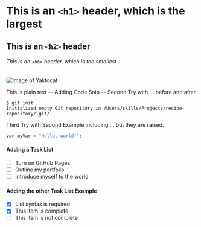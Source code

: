 
# This is an `<h1>` header, which is the largest

## This is an `<h2>` header

###### This is an `<h6>` header, which is the smallest

![Image of Yaktocat](https://octodex.github.com/images/yaktocat.png)

This is plain text -- Adding Code Snip -- Second Try with ... before and after

```
$ git init
Initialized empty Git repository in /Users/skills/Projects/recipe-repository/.git/
```
Third Try with Second Example including ... but they are raised.

``` javascript
var myVar = "Hello, world!";
```

#### Adding a Task List

- [ ] Turn on GitHub Pages
- [ ] Outline my portfolio
- [ ] Introduce myself to the world

#### Adding the other Task List Example

- [x] List syntax is required
- [x] This item is complete
- [ ] This item is not complete
